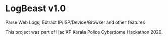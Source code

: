 # LogBeast v1.0
Parse Web Logs, Extract IP/ISP/Device/Browser and other features

This project was part of Hac'KP Kerala Police Cyberdome Hackathon 2020.
